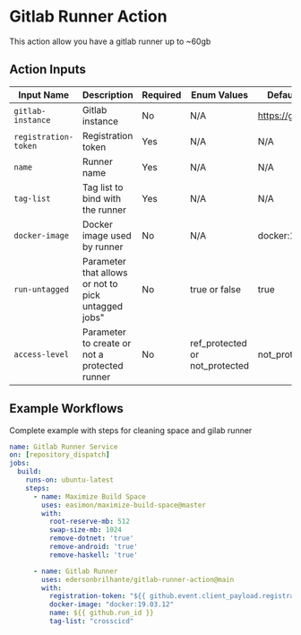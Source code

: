 # Gitlab Runner Action
This action allow you have a gitlab runner up to ~60gb

## Action Inputs

| Input Name | Description | Required | Enum Values | Default Value |
|-----------------|-------------|---------------|---------------|---------------|
| `gitlab-instance` | Gitlab instance | No | N/A | https://gitlab.com/ |
| `registration-token` | Registration token | Yes | N/A | N/A |
| `name` | Runner name | Yes | N/A | N/A |
| `tag-list` | Tag list to bind with the runner | Yes | N/A | N/A |
| `docker-image` | Docker image used by runner | No | N/A | docker:19.03.12 |
| `run-untagged` | Parameter that allows or not to pick untagged jobs" | No | true or false | true |
| `access-level` | Parameter to create or not a protected runner | No | ref_protected or not_protected | not_protected |

## Example Workflows 

Complete example with steps for cleaning space and gilab runner
```yaml
name: Gitlab Runner Service
on: [repository_dispatch]
jobs:
  build:
    runs-on: ubuntu-latest
    steps:
      - name: Maximize Build Space
        uses: easimon/maximize-build-space@master
        with:
          root-reserve-mb: 512
          swap-size-mb: 1024
          remove-dotnet: 'true'
          remove-android: 'true'
          remove-haskell: 'true'

      - name: Gitlab Runner
        uses: edersonbrilhante/gitlab-runner-action@main
        with:
          registration-token: "${{ github.event.client_payload.registration_token }}"
          docker-image: "docker:19.03.12"
          name: ${{ github.run_id }}
          tag-list: "crosscicd"
```
